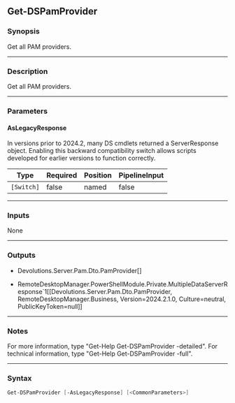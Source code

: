 Get-DSPamProvider
-----------------

### Synopsis
Get all PAM providers.

---

### Description

Get all PAM providers.

---

### Parameters
#### **AsLegacyResponse**
In versions prior to 2024.2, many DS cmdlets returned a ServerResponse object. Enabling this backward compatibility switch allows scripts developed for earlier versions to function correctly.

|Type      |Required|Position|PipelineInput|
|----------|--------|--------|-------------|
|`[Switch]`|false   |named   |false        |

---

### Inputs
None

---

### Outputs
* Devolutions.Server.Pam.Dto.PamProvider[]

* RemoteDesktopManager.PowerShellModule.Private.MultipleDataServerResponse`1[[Devolutions.Server.Pam.Dto.PamProvider, RemoteDesktopManager.Business, Version=2024.2.1.0, Culture=neutral, PublicKeyToken=null]]

---

### Notes
For more information, type "Get-Help Get-DSPamProvider -detailed". For technical information, type "Get-Help Get-DSPamProvider -full".

---

### Syntax
```PowerShell
Get-DSPamProvider [-AsLegacyResponse] [<CommonParameters>]
```
